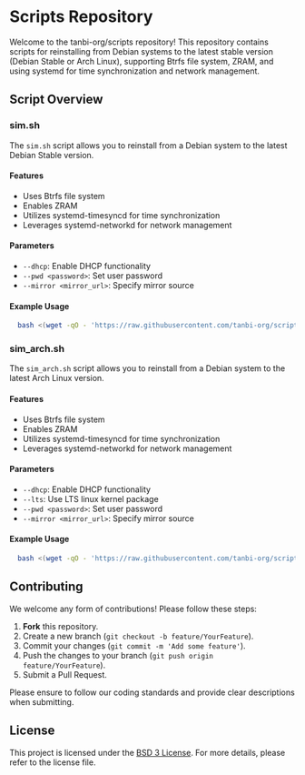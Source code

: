 # Scripts Repository

Welcome to the tanbi-org/scripts repository! This repository contains scripts for reinstalling from Debian systems to the latest stable version (Debian Stable or Arch Linux), supporting Btrfs file system, ZRAM, and using systemd for time synchronization and network management.

## Script Overview

### sim.sh

The `sim.sh` script allows you to reinstall from a Debian system to the latest Debian Stable version.

#### Features
- Uses Btrfs file system
- Enables ZRAM
- Utilizes systemd-timesyncd for time synchronization
- Leverages systemd-networkd for network management

#### Parameters
- `--dhcp`: Enable DHCP functionality
- `--pwd <password>`: Set user password
- `--mirror <mirror_url>`: Specify mirror source

#### Example Usage
```bash
  bash <(wget -qO - 'https://raw.githubusercontent.com/tanbi-org/scripts/master/sim/sim.sh') --pwd 'sim@@@'
```

### sim_arch.sh
The `sim_arch.sh` script allows you to reinstall from a Debian system to the latest Arch Linux version.


#### Features
- Uses Btrfs file system
- Enables ZRAM
- Utilizes systemd-timesyncd for time synchronization
- Leverages systemd-networkd for network management

#### Parameters
- `--dhcp`: Enable DHCP functionality
- `--lts`: Use LTS linux kernel package
- `--pwd <password>`: Set user password
- `--mirror <mirror_url>`: Specify mirror source


#### Example Usage
```bash
  bash <(wget -qO - 'https://raw.githubusercontent.com/tanbi-org/scripts/master/sim/sim_arch.sh') --pwd 'sim@@@'--lts
```


## Contributing
We welcome any form of contributions! Please follow these steps:
1. **Fork** this repository.
2. Create a new branch (`git checkout -b feature/YourFeature`).
3. Commit your changes (`git commit -m 'Add some feature'`).
4. Push the changes to your branch (`git push origin feature/YourFeature`).
5. Submit a Pull Request.

Please ensure to follow our coding standards and provide clear descriptions when submitting.

## License

This project is licensed under the [ BSD 3 License](LICENSE). For more details, please refer to the license file.